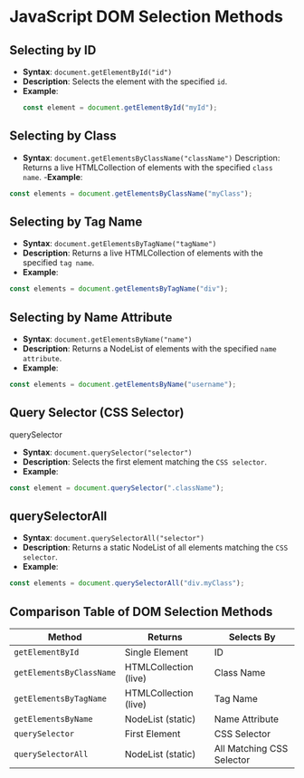 # JavaScript DOM Selection Methods

## Selecting by ID
- **Syntax**: `document.getElementById("id")`
- **Description**: Selects the element with the specified `id`.
- **Example**:
  ```js
  const element = document.getElementById("myId");
  ```

## Selecting by Class
- **Syntax**: `document.getElementsByClassName("className")`
Description: Returns a live HTMLCollection of elements with the specified `class name`.
-**Example**:
```js
const elements = document.getElementsByClassName("myClass");
```

## Selecting by Tag Name
- **Syntax**: `document.getElementsByTagName("tagName")`
- **Description**: Returns a live HTMLCollection of elements with the specified `tag name`.
- **Example**:
```js
const elements = document.getElementsByTagName("div");
```

## Selecting by Name Attribute
- **Syntax**: `document.getElementsByName("name")`
- **Description**: Returns a NodeList of elements with the specified `name attribute`.
- **Example**:
```js
const elements = document.getElementsByName("username");
```

## Query Selector (CSS Selector)
querySelector
- **Syntax**: `document.querySelector("selector")`
- **Description**: Selects the first element matching the `CSS selector`.
- **Example**:
```js
const element = document.querySelector(".className");
```

## querySelectorAll
- **Syntax**: `document.querySelectorAll("selector")`
- **Description**: Returns a static NodeList of all elements matching the `CSS selector`.
- **Example**:
```js
const elements = document.querySelectorAll("div.myClass");
```

## Comparison Table of DOM Selection Methods

| Method                    | Returns                  | Selects By             |
|---------------------------|--------------------------|-------------------------|
| `getElementById`          | Single Element           | ID                      |
| `getElementsByClassName`  | HTMLCollection (live)    | Class Name              |
| `getElementsByTagName`    | HTMLCollection (live)    | Tag Name                |
| `getElementsByName`       | NodeList (static)        | Name Attribute          |
| `querySelector`           | First Element            | CSS Selector            |
| `querySelectorAll`        | NodeList (static)        | All Matching CSS Selector |
